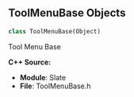 ## ToolMenuBase Objects

```python
class ToolMenuBase(Object)
```

Tool Menu Base

**C++ Source:**

- **Module**: Slate
- **File**: ToolMenuBase.h

<a id="unreal.ToolMenu"></a>